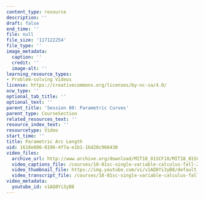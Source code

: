 ```yaml
---
content_type: resource
description: ''
draft: false
end_time: ''
file: null
file_size: '117122254'
file_type: ''
image_metadata:
  caption: ''
  credit: ''
  image-alt: ''
learning_resource_types:
- Problem-solving Videos
license: https://creativecommons.org/licenses/by-nc-sa/4.0/
ocw_type: ''
optional_tab_title: ''
optional_text: ''
parent_title: 'Session 80: Parametric Curves'
parent_type: CourseSection
related_resources_text: ''
resource_index_text: ''
resourcetype: Video
start_time: ''
title: Parametric Arc Length
uid: 1610e806-8196-4f7a-e1b1-16d20c966430
video_files:
  archive_url: http://www.archive.org/download/MIT18_01SCF10/MIT18_01SCF10Rec_60_300k.mp4
  video_captions_file: /courses/18-01sc-single-variable-calculus-fall-2010/1e693abeac655ab8b513ad44119873dc_v1AQ8Yi3yB8.vtt
  video_thumbnail_file: https://img.youtube.com/vi/v1AQ8Yi3yB8/default.jpg
  video_transcript_file: /courses/18-01sc-single-variable-calculus-fall-2010/90e70b6e467bb945fc3e7f9bbbfcab9e_v1AQ8Yi3yB8.pdf
video_metadata:
  youtube_id: v1AQ8Yi3yB8
---
```


